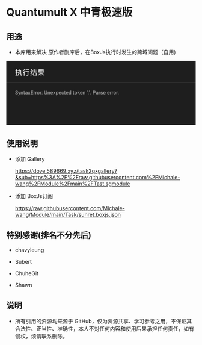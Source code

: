 # Quantumult X 中青极速版


## 用途

- 本库用来解决 原作者删库后，在BoxJs执行时发生的跨域问题（自用)

![error](https://raw.githubusercontent.com/Michale-wang/Module/main/img/error.jpg)

## 使用说明

- 添加 Gallery
  
  https://dove.589669.xyz/task2qxgallery?&sub=https%3A%2F%2Fraw.githubusercontent.com%2FMichale-wang%2FModule%2Fmain%2FTast.sgmodule

- 添加 BoxJs订阅 

  https://raw.githubusercontent.com/Michale-wang/Module/main/Task/sunret.boxjs.json


## 特别感谢(排名不分先后)

- chavyleung

- Subert

- ChuheGit

- Shawn

## 说明

- 所有引用的资源均来源于 GitHub，仅为资源共享、学习参考之用，不保证其合法性、正当性、准确性，本人不对任何内容和使用后果承担任何责任，如有侵权，烦请联系删除。
